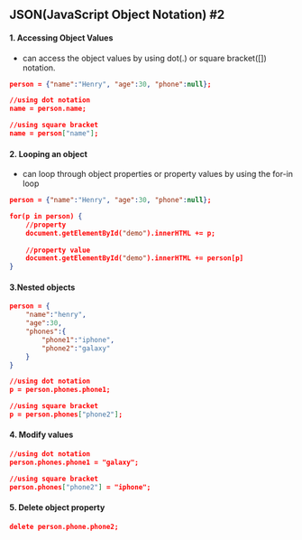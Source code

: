 ## JSON(JavaScript Object Notation) #2

#### 1. Accessing Object Values

- can access the object values by using dot(.) or square bracket([]) notation.

```json
person = {"name":"Henry", "age":30, "phone":null};

//using dot notation
name = person.name;

//using square bracket
name = person["name"];
```



#### 2. Looping an object

- can loop through object properties or property values by using the for-in loop

```json
person = {"name":"Henry", "age":30, "phone":null};

for(p in person) {
    //property
    document.getElementById("demo").innerHTML += p;
    
    //property value
    document.getElementById("demo").innerHTML += person[p]
}
```



#### 3.Nested objects

```json
person = {
    "name":"henry",
    "age":30,
    "phones":{
        "phone1":"iphone",
        "phone2":"galaxy"
    }
}

//using dot notation
p = person.phones.phone1;

//using square bracket
p = person.phones["phone2"];
```



#### 4. Modify values

```json
//using dot notation
person.phones.phone1 = "galaxy";

//using square bracket
person.phones["phone2"] = "iphone";
```



#### 5. Delete object property

```json
delete person.phone.phone2;
```

